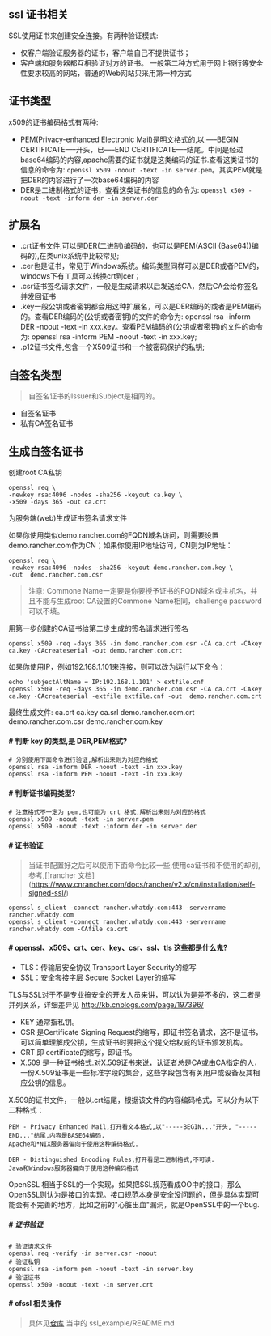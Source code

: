 ssl 证书相关
----

SSL使用证书来创建安全连接。有两种验证模式:
- 仅客户端验证服务器的证书，客户端自己不提供证书； 
- 客户端和服务器都互相验证对方的证书。
一般第二种方式用于网上银行等安全性要求较高的网站，普通的Web网站只采用第一种方式

证书类型
----
x509的证书编码格式有两种:

- PEM(Privacy-enhanced Electronic Mail)是明文格式的,以 —–BEGIN CERTIFICATE—–开头，已—–END CERTIFICATE—–结尾。中间是经过base64编码的内容,apache需要的证书就是这类编码的证书.查看这类证书的信息的命令为: `openssl x509 -noout -text -in server.pem`。其实PEM就是把DER的内容进行了一次base64编码的内容
- DER是二进制格式的证书，查看这类证书的信息的命令为: `openssl x509 -noout -text -inform der -in server.der`

扩展名
----
- .crt证书文件,可以是DER(二进制)编码的，也可以是PEM(ASCII (Base64))编码的),在类unix系统中比较常见;
- .cer也是证书，常见于Windows系统。编码类型同样可以是DER或者PEM的，windows下有工具可以转换crt到cer；
- .csr证书签名请求文件，一般是生成请求以后发送给CA，然后CA会给你签名并发回证书
- .key一般公钥或者密钥都会用这种扩展名，可以是DER编码的或者是PEM编码的。查看DER编码的(公钥或者密钥)的文件的命令为: openssl rsa -inform DER -noout -text -in xxx.key。查看PEM编码的(公钥或者密钥)的文件的命令为: openssl rsa -inform PEM -noout -text -in xxx.key;
- .p12证书文件,包含一个X509证书和一个被密码保护的私钥;

自签名类型
----
> 自签名证书的Issuer和Subject是相同的。

- 自签名证书
- 私有CA签名证书

生成自签名证书
----

创建root CA私钥

    openssl req \
    -newkey rsa:4096 -nodes -sha256 -keyout ca.key \
    -x509 -days 365 -out ca.crt

为服务端(web)生成证书签名请求文件

如果你使用类似demo.rancher.com的FQDN域名访问，则需要设置demo.rancher.com作为CN；如果你使用IP地址访问，CN则为IP地址：

    openssl req \
    -newkey rsa:4096 -nodes -sha256 -keyout demo.rancher.com.key \
    -out  demo.rancher.com.csr

> 注意: Commone Name一定要是你要授予证书的FQDN域名或主机名，并且不能与生成root CA设置的Commone Name相同，challenge password可以不填。

用第一步创建的CA证书给第二步生成的签名请求进行签名

    openssl x509 -req -days 365 -in demo.rancher.com.csr -CA ca.crt -CAkey ca.key -CAcreateserial -out demo.rancher.com.crt

如果你使用IP，例如192.168.1.101来连接，则可以改为运行以下命令：

    echo 'subjectAltName = IP:192.168.1.101' > extfile.cnf
    openssl x509 -req -days 365 -in demo.rancher.com.csr -CA ca.crt -CAkey ca.key -CAcreateserial -extfile extfile.cnf -out  demo.rancher.com.crt


最终生成文件: ca.crt  ca.key  ca.srl  demo.rancher.com.crt  demo.rancher.com.csr  demo.rancher.com.key

#### # 判断 key 的类型,是 DER,PEM格式?

    # 分别使用下面命令进行验证,解析出来则为对应的格式
    openssl rsa -inform DER -noout -text -in xxx.key
    openssl rsa -inform PEM -noout -text -in xxx.key

#### # 判断证书编码类型?

    # 注意格式不一定为 pem,也可能为 crt 格式,解析出来则为对应的格式
    openssl x509 -noout -text -in server.pem
    openssl x509 -noout -text -inform der -in server.der

#### # 证书验证
> 当证书配置好之后可以使用下面命令比较一些,使用ca证书和不使用的却别,参考,[]rancher 文档](https://www.cnrancher.com/docs/rancher/v2.x/cn/installation/self-signed-ssl/)

    openssl s_client -connect rancher.whatdy.com:443 -servername rancher.whatdy.com
    openssl s_client -connect rancher.whatdy.com:443 -servername rancher.whatdy.com -CAfile ca.crt

#### # openssl、x509、crt、cer、key、csr、ssl、tls 这些都是什么鬼?

- TLS：传输层安全协议 Transport Layer Security的缩写
- SSL：安全套接字层 Secure Socket Layer的缩写

TLS与SSL对于不是专业搞安全的开发人员来讲，可以认为是差不多的，这二者是并列关系，详细差异见 http://kb.cnblogs.com/page/197396/

- KEY 通常指私钥。
- CSR 是Certificate Signing Request的缩写，即证书签名请求，这不是证书，可以简单理解成公钥，生成证书时要把这个提交给权威的证书颁发机构。
- CRT 即 certificate的缩写，即证书。
- X.509 是一种证书格式.对X.509证书来说，认证者总是CA或由CA指定的人，一份X.509证书是一些标准字段的集合，这些字段包含有关用户或设备及其相应公钥的信息。

X.509的证书文件，一般以.crt结尾，根据该文件的内容编码格式，可以分为以下二种格式：

    PEM - Privacy Enhanced Mail,打开看文本格式,以"-----BEGIN..."开头, "-----END..."结尾,内容是BASE64编码.
    Apache和*NIX服务器偏向于使用这种编码格式.

    DER - Distinguished Encoding Rules,打开看是二进制格式,不可读.
    Java和Windows服务器偏向于使用这种编码格式
OpenSSL 相当于SSL的一个实现，如果把SSL规范看成OO中的接口，那么OpenSSL则认为是接口的实现。接口规范本身是安全没问题的，但是具体实现可能会有不完善的地方，比如之前的"心脏出血"漏洞，就是OpenSSL中的一个bug.

##### # 证书验证
    
    # 验证请求文件
    openssl req -verify -in server.csr -noout
    # 验证私钥
    openssl rsa -inform pem -noout -text -in server.key
    # 验证证书
    openssl x509 -noout -text -in server.crt

#### # cfssl 相关操作
> 具体见[仓库](git@gitee.com:whatdy/k8s.git) 当中的 ssl_example/README.md





